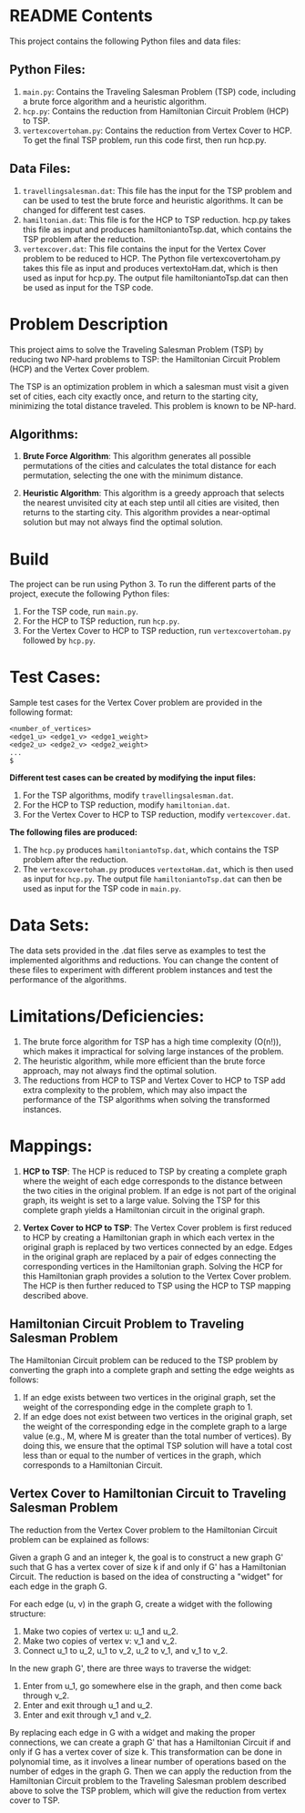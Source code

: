 # README Contents

This project contains the following Python files and data files:

## Python Files:

1. `main.py`: Contains the Traveling Salesman Problem (TSP) code, including a brute force algorithm and a heuristic algorithm.
2. `hcp.py`: Contains the reduction from Hamiltonian Circuit Problem (HCP) to TSP.
3. `vertexcovertoham.py`: Contains the reduction from Vertex Cover to HCP. To get the final TSP problem, run this code first, then run hcp.py.

## Data Files:

1. `travellingsalesman.dat`: This file has the input for the TSP problem and can be used to test the brute force and heuristic algorithms. It can be changed for different test cases.
2. `hamiltonian.dat`: This file is for the HCP to TSP reduction. hcp.py takes this file as input and produces hamiltoniantoTsp.dat, which contains the TSP problem after the reduction.
3. `vertexcover.dat`: This file contains the input for the Vertex Cover problem to be reduced to HCP. The Python file vertexcovertoham.py takes this file as input and produces vertextoHam.dat, which is then used as input for hcp.py. The output file hamiltoniantoTsp.dat can then be used as input for the TSP code.

# Problem Description

This project aims to solve the Traveling Salesman Problem (TSP) by reducing two NP-hard problems to TSP: the Hamiltonian Circuit Problem (HCP) and the Vertex Cover problem.

The TSP is an optimization problem in which a salesman must visit a given set of cities, each city exactly once, and return to the starting city, minimizing the total distance traveled. This problem is known to be NP-hard.

## Algorithms:

1. **Brute Force Algorithm**: This algorithm generates all possible permutations of the cities and calculates the total distance for each permutation, selecting the one with the minimum distance.

2. **Heuristic Algorithm**: This algorithm is a greedy approach that selects the nearest unvisited city at each step until all cities are visited, then returns to the starting city. This algorithm provides a near-optimal solution but may not always find the optimal solution.

# Build

The project can be run using Python 3. To run the different parts of the project, execute the following Python files:

1. For the TSP code, run `main.py`.
2. For the HCP to TSP reduction, run `hcp.py`.
3. For the Vertex Cover to HCP to TSP reduction, run `vertexcovertoham.py` followed by `hcp.py`.

# Test Cases:

Sample test cases for the Vertex Cover problem are provided in the following format:

```plaintext
<number_of_vertices>
<edge1_u> <edge1_v> <edge1_weight>
<edge2_u> <edge2_v> <edge2_weight>
...
$
```

**Different test cases can be created by modifying the input files:**

1. For the TSP algorithms, modify `travellingsalesman.dat`.
2. For the HCP to TSP reduction, modify `hamiltonian.dat`.
3. For the Vertex Cover to HCP to TSP reduction, modify `vertexcover.dat`.

**The following files are produced:**
1. The `hcp.py` produces `hamiltoniantoTsp.dat`, which contains the TSP problem after the reduction.
2. The `vertexcovertoham.py` produces `vertextoHam.dat`, which is then used as input for `hcp.py`. The output file `hamiltoniantoTsp.dat` can then be used as input for the TSP code in `main.py`.

# Data Sets:

The data sets provided in the .dat files serve as examples to test the implemented algorithms and reductions. You can change the content of these files to experiment with different problem instances and test the
performance of the algorithms.


# Limitations/Deficiencies:

1. The brute force algorithm for TSP has a high time complexity (O(n!)), which makes it impractical for solving large instances of the problem.
2. The heuristic algorithm, while more efficient than the brute force approach, may not always find the optimal solution.
3. The reductions from HCP to TSP and Vertex Cover to HCP to TSP add extra complexity to the problem, which may also impact the performance of the TSP algorithms when solving the transformed instances.

# Mappings:

1. **HCP to TSP**: The HCP is reduced to TSP by creating a complete graph where the weight of each edge corresponds to the distance between the two cities in the original problem. If an edge is not part of the original graph, its weight is set to a large value. Solving the TSP for this complete graph yields a Hamiltonian circuit in the original graph.

2. **Vertex Cover to HCP to TSP**: The Vertex Cover problem is first reduced to HCP by creating a Hamiltonian graph in which each vertex in the original graph is replaced by two vertices connected by an edge. Edges in the original graph are replaced by a pair of edges connecting the corresponding vertices in the Hamiltonian graph. Solving the HCP for this Hamiltonian graph provides a solution to the Vertex Cover problem. The HCP is then further reduced to TSP using the HCP to TSP mapping described above.

## Hamiltonian Circuit Problem to Traveling Salesman Problem

The Hamiltonian Circuit problem can be reduced to the TSP problem by converting the graph into a complete graph and setting the edge weights as follows:

1. If an edge exists between two vertices in the original graph, set the weight of the corresponding edge in the complete graph to 1.
2. If an edge does not exist between two vertices in the original graph, set the weight of the corresponding edge in the complete graph to a large value (e.g., M, where M is greater than the total number of vertices).
By doing this, we ensure that the optimal TSP solution will have a total cost less than or equal to the number of vertices in the graph, which corresponds to a Hamiltonian Circuit.

## Vertex Cover to Hamiltonian Circuit to Traveling Salesman Problem

The reduction from the Vertex Cover problem to the Hamiltonian Circuit problem can be explained as follows:

Given a graph G and an integer k, the goal is to construct a new graph G' such that G has a vertex cover of size k if and only if G' has a Hamiltonian Circuit. The reduction is based on the idea of constructing a "widget" for each edge in the graph G.

For each edge (u, v) in the graph G, create a widget with the following structure:

1. Make two copies of vertex u: u_1 and u_2.
2. Make two copies of vertex v: v_1 and v_2.
3. Connect u_1 to u_2, u_1 to v_2, u_2 to v_1, and v_1 to v_2.

In the new graph G', there are three ways to traverse the widget:

1. Enter from u_1, go somewhere else in the graph, and then come back through v_2.
2. Enter and exit through u_1 and u_2.
3. Enter and exit through v_1 and v_2.

By replacing each edge in G with a widget and making the proper connections, we can create a graph G' that has a Hamiltonian Circuit if and only if G has a vertex cover of size k. This transformation can be done in polynomial time, as it involves a linear number of operations based on the number of edges in the graph G.
Then we can apply the reduction from the Hamiltonian Circuit problem to the Traveling Salesman problem described above to solve the TSP problem, which will give the reduction from vertex cover to TSP. 